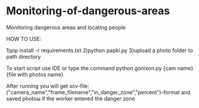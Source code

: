 ﻿# Monitoring-of-dangerous-areas


Monitoring dangerous areas and locating people

HOW TO USE:

1)pip install -r requirements.txt
2)python papki.py
3)upload a photo folder to path directory

To start script use IDE or type the command 
    python gonixon.py {cam name} {file with photos name}

After running you will get scv-file: ("camera_name","frame_filename","in_danger_zone","percent")-format and saved photoы if the worker entered the danger zone
